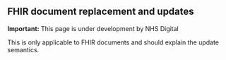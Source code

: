 ## FHIR document replacement and updates

  <div markdown="span" class="alert alert-warning" role="alert"><i class="fa fa-warning"></i><b> Important:</b> This page is under development by NHS Digital</div>

This is only applicable to FHIR documents and should explain the update semantics.



